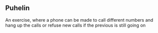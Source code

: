## Puhelin

An exercise, where a phone can be made to call different numbers and hang up the calls or refuse new calls if the previous is still going on
